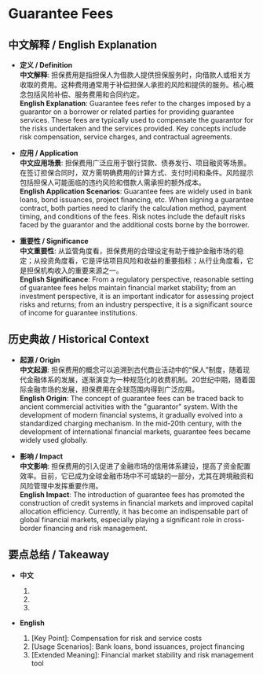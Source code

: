 # Guarantee Fees

## 中文解释 / English Explanation

* **定义 / Definition**  
  **中文解释**: 担保费用是指担保人为借款人提供担保服务时，向借款人或相关方收取的费用。这种费用通常用于补偿担保人承担的风险和提供的服务。核心概念包括风险补偿、服务费用和合同约定。  
  **English Explanation**: Guarantee fees refer to the charges imposed by a guarantor on a borrower or related parties for providing guarantee services. These fees are typically used to compensate the guarantor for the risks undertaken and the services provided. Key concepts include risk compensation, service charges, and contractual agreements.

* **应用 / Application**  
  **中文应用场景**: 担保费用广泛应用于银行贷款、债券发行、项目融资等场景。在签订担保合同时，双方需明确费用的计算方式、支付时间和条件。风险提示包括担保人可能面临的违约风险和借款人需承担的额外成本。  
  **English Application Scenarios**: Guarantee fees are widely used in bank loans, bond issuances, project financing, etc. When signing a guarantee contract, both parties need to clarify the calculation method, payment timing, and conditions of the fees. Risk notes include the default risks faced by the guarantor and the additional costs borne by the borrower.

* **重要性 / Significance**  
  **中文重要性**: 从监管角度看，担保费用的合理设定有助于维护金融市场的稳定；从投资角度看，它是评估项目风险和收益的重要指标；从行业角度看，它是担保机构收入的重要来源之一。  
  **English Significance**: From a regulatory perspective, reasonable setting of guarantee fees helps maintain financial market stability; from an investment perspective, it is an important indicator for assessing project risks and returns; from an industry perspective, it is a significant source of income for guarantee institutions.

## 历史典故 / Historical Context

* **起源 / Origin**  
  **中文起源**: 担保费用的概念可以追溯到古代商业活动中的“保人”制度，随着现代金融体系的发展，逐渐演变为一种规范化的收费机制。20世纪中期，随着国际金融市场的发展，担保费用在全球范围内得到广泛应用。  
  **English Origin**: The concept of guarantee fees can be traced back to ancient commercial activities with the "guarantor" system. With the development of modern financial systems, it gradually evolved into a standardized charging mechanism. In the mid-20th century, with the development of international financial markets, guarantee fees became widely used globally.

* **影响 / Impact**  
  **中文影响**: 担保费用的引入促进了金融市场的信用体系建设，提高了资金配置效率。目前，它已成为全球金融市场中不可或缺的一部分，尤其在跨境融资和风险管理中发挥重要作用。  
  **English Impact**: The introduction of guarantee fees has promoted the construction of credit systems in financial markets and improved capital allocation efficiency. Currently, it has become an indispensable part of global financial markets, especially playing a significant role in cross-border financing and risk management.

## 要点总结 / Takeaway

* **中文**  
  1. [核心价值]: 补偿风险和服务成本
  2. [使用场景]: 银行贷款、债券发行、项目融资
  3. [延伸意义]: 金融市场稳定和风险管理工具

* **English**  
  1. [Key Point]: Compensation for risk and service costs
  2. [Usage Scenarios]: Bank loans, bond issuances, project financing
  3. [Extended Meaning]: Financial market stability and risk management tool